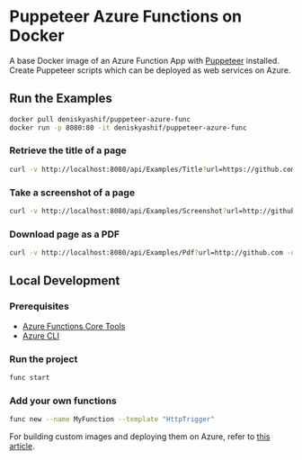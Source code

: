 # Puppeteer Azure Functions on Docker

A base Docker image of an Azure Function App with [Puppeteer](https://github.com/GoogleChrome/puppeteer) installed.  
Create Puppeteer scripts which can be deployed as web services on Azure.

## Run the Examples

```sh
docker pull deniskyashif/puppeteer-azure-func
docker run -p 8080:80 -it deniskyashif/puppeteer-azure-func
```

### Retrieve the title of a page

```sh
curl -v http://localhost:8080/api/Examples/Title?url=https://github.com
```

### Take a screenshot of a page

```sh
curl -v http://localhost:8080/api/Examples/Screenshot?url=http://github.com -o page.png
```

### Download page as a PDF

```sh
curl -v http://localhost:8080/api/Examples/Pdf?url=http://github.com -o page.pdf
```

## Local Development

### Prerequisites

* [Azure Functions Core Tools](https://docs.microsoft.com/en-us/azure/azure-functions/functions-run-local#install-the-azure-functions-core-tools)
* [Azure CLI](https://docs.microsoft.com/en-us/cli/azure/install-azure-cli?view=azure-cli-latest)

### Run the project

```sh
func start
```

### Add your own functions

```sh
func new --name MyFunction --template "HttpTrigger"
```

For building custom images and deploying them on Azure, refer to [this article](https://docs.microsoft.com/en-us/azure/azure-functions/functions-create-function-linux-custom-image#run-the-build-command).
